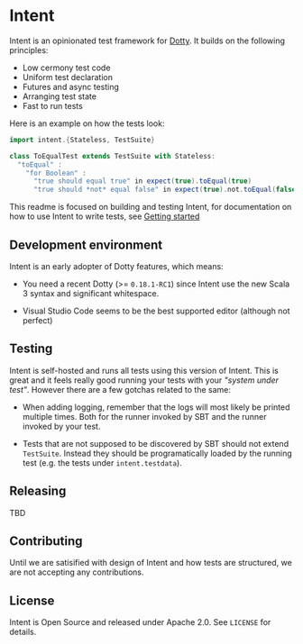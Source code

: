 # Intent

Intent is an opinionated test framework for [Dotty](https://dotty.epfl.ch). It builds on
the following principles:

* Low cermony test code
* Uniform test declaration
* Futures and async testing
* Arranging test state
* Fast to run tests

Here is an example on how the tests look:

```scala
import intent.{Stateless, TestSuite}

class ToEqualTest extends TestSuite with Stateless:
  "toEqual" :
    "for Boolean" :
      "true should equal true" in expect(true).toEqual(true)
      "true should *not* equal false" in expect(true).not.toEqual(false)
```

This readme is focused on building and testing Intent, for documentation on
how to use Intent to write tests, see [Getting started](docs/getting-started.md)


## Development environment

Intent is an early adopter of Dotty features, which means:

* You need a recent Dotty (>= `0.18.1-RC1`) since Intent use the new Scala 3 syntax
 and significant whitespace.

* Visual Studio Code seems to be the best supported editor (although not perfect)


## Testing

Intent is self-hosted and runs all tests using this version of Intent. This is
great and it feels really good running your tests with your _"system under test"_.
However there are a few gotchas related to the same:

* When adding logging, remember that the logs will most likely be printed multiple
  times. Both for the runner invoked by SBT and the runner invoked by your test.

* Tests that are not supposed to be discovered by SBT should not extend `TestSuite`.
  Instead they should be programatically loaded by the running test (e.g. the tests
  under `intent.testdata`).


## Releasing

TBD


## Contributing

Until we are satisified with design of Intent and how tests are structured, we are
not accepting any contributions.


## License

Intent is Open Source and released under Apache 2.0. See `LICENSE` for details.
